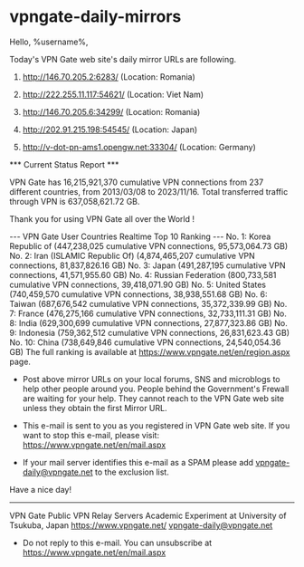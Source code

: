 # vpngate-daily-mirrors

Hello, %username%,

Today's VPN Gate web site's daily mirror URLs are following.

1. http://146.70.205.2:6283/
   (Location: Romania)

2. http://222.255.11.117:54621/
   (Location: Viet Nam)

3. http://146.70.205.6:34299/
   (Location: Romania)

4. http://202.91.215.198:54545/
   (Location: Japan)

5. http://v-dot-pn-ams1.opengw.net:33304/
   (Location: Germany)


*** Current Status Report ***

VPN Gate has 16,215,921,370 cumulative VPN connections from 237 different countries, from 2013/03/08 to 2023/11/16.
Total transferred traffic through VPN is 637,058,621.72 GB.

Thank you for using VPN Gate all over the World !


--- VPN Gate User Countries Realtime Top 10 Ranking ---
No. 1: Korea Republic of (447,238,025 cumulative VPN connections, 95,573,064.73 GB)
No. 2: Iran (ISLAMIC Republic Of) (4,874,465,207 cumulative VPN connections, 81,837,826.16 GB)
No. 3: Japan (491,287,195 cumulative VPN connections, 41,571,955.60 GB)
No. 4: Russian Federation (800,733,581 cumulative VPN connections, 39,418,071.90 GB)
No. 5: United States (740,459,570 cumulative VPN connections, 38,938,551.68 GB)
No. 6: Taiwan (687,676,542 cumulative VPN connections, 35,372,339.99 GB)
No. 7: France (476,275,166 cumulative VPN connections, 32,733,111.31 GB)
No. 8: India (629,300,699 cumulative VPN connections, 27,877,323.86 GB)
No. 9: Indonesia (759,362,512 cumulative VPN connections, 26,831,623.43 GB)
No. 10: China (738,649,846 cumulative VPN connections, 24,540,054.36 GB)
The full ranking is available at https://www.vpngate.net/en/region.aspx page.


* Post above mirror URLs on your local forums, SNS and microblogs
  to help other people around you.
  People behind the Government's Frewall are waiting for your help.
  They cannot reach to the VPN Gate web site
  unless they obtain the first Mirror URL.

* This e-mail is sent to you as you registered in VPN Gate web site.
  If you want to stop this e-mail, please visit:
  https://www.vpngate.net/en/mail.aspx

* If your mail server identifies this e-mail as a SPAM
  please add vpngate-daily@vpngate.net to the exclusion list.

Have a nice day!

------------------------------------------------------
VPN Gate Public VPN Relay Servers
Academic Experiment at University of Tsukuba, Japan
https://www.vpngate.net/
vpngate-daily@vpngate.net
* Do not reply to this e-mail.
  You can unsubscribe at https://www.vpngate.net/en/mail.aspx


